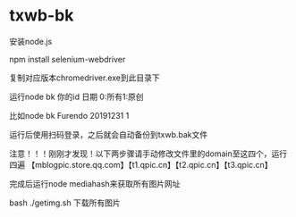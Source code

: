 # txwb-bk

安装node.js

npm install selenium-webdriver

复制对应版本chromedriver.exe到此目录下

运行node bk 你的id 日期 0:所有1:原创

比如node bk Furendo 20191231 1

运行后使用扫码登录，之后就会自动备份到txwb.bak文件

注意！！！刚刚才发现！以下两步骤请手动修改文件里的domain至这四个，运行四遍 【mblogpic.store.qq.com】【t1.qpic.cn】【t2.qpic.cn】【t3.qpic.cn】

完成后运行node mediahash来获取所有图片网址

bash ./getimg.sh 下载所有图片
